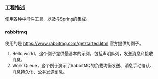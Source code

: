 ### 工程描述

使用各种中间件工具，以及与Spring的集成。

### rabbitmq

使用的是 https://www.rabbitmq.com/getstarted.html 官方提供的例子。

1. Hello world，这个例子提供最基本的示例。包括声明队列，发送消息和接收消息。
2. Work Queue，这个例子演示了RabbitMQ的负载均衡发送、消息手动确认、消息持久化、公平发送消息。

